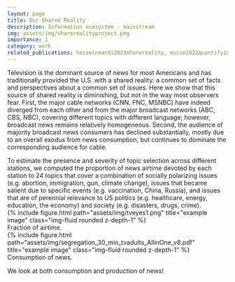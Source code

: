 ```yaml
---
layout: page
title: Our Shared Reality
description: Information ecosystem - mainstream
img: assets/img/sharerealityproject.png
importance: 1
category: work
related_publications: hosseinmardi2023sharereality, muise2022quantifying
---
```


Television is the dominant source of news for most Americans and has traditionally provided the U.S. with a shared reality: a common set of facts and perspectives about a common set of issues. Here we show that this source of shared reality is diminishing, but not in the way most observers fear. First, the major cable networks (CNN, FNC, MSNBC) have indeed diverged from each other and from the major broadcast networks (ABC, CBS, NBC), covering different topics with different language; however, broadcast news remains relatively homogeneous. Second, the audience of majority broadcast news consumers has declined substantially, mostly due to an overall exodus from news consumption, but continues to dominate the corresponding audience for cable. 
 

<div class="caption">
    To estimate the presence and severity of topic selection across different stations, we computed the proportion of news airtime devoted by each station to 24 topics that cover a combination of socially polarizing issues (e.g. abortion, immigration, gun, climate change), issues that became salient due to specific events (e.g. vaccination, China, Russia), and issues that are of perennial relevance to US politics (e.g. healthcare, energy, education, the economy) and society (e.g. disasters, drugs, crime).
</div>
<div class="row">
    <div class="col-sm mt-3 mt-md-0">
        {% include figure.html path="assets/img/tveyes1.png" title="example image" class="img-fluid rounded z-depth-1" %}
    </div>
</div>
<div class="caption">
    Fraction of airtime. 
</div>



<div class="row justify-content-sm-center">
    <div class="col-sm mt-3 mt-md-0">
        {% include figure.html path="assets/img/segregation_30_min_tvadults_AllinOne_v8.pdf" title="example image" class="img-fluid rounded z-depth-1" %}
    </div>
</div>
<div class="caption">
    Consumption of news.
</div>


We look at both consumption and production of news!


